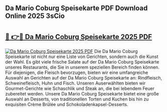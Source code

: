 ## Da Mario Coburg Speisekarte PDF Download Online 2025 3sCio

# <h2><a href="http://gc6tht.nevu.top/?p=Da+Mario+Coburg+Speisekarte">🔗 👉🔴 Da Mario Coburg Speisekarte 2025 PDF</a></h2>

[![Da Mario Coburg Speisekarte 2025 PDF](https://i.imgur.com/dBaPXMq.png)](http://gc6tht.nevu.top/?p=Da+Mario+Coburg+Speisekarte)
Die Da Mario Coburg Speisekarte ist nicht nur eine Liste von Gerichten, sondern auch die Kunst der Wahl. Es gibt viele frische Salate auf der Da Mario Coburg Speisekarte unseres Restaurants, die Sie in unserem speziellen Bereich finden können. Für diejenigen, die Fleisch bevorzugen, bieten wir eine umfangreiche Auswahl an Gerichten auf der Da Mario Coburg Speisekarte an: Rindfleisch, Schweinefleisch, Huhn und Fisch. Unseren Auserwählten bieten wir Gourmet-Gerichte wie Schaschlik und Steak an, die bei lebendem Feuer zubereitet werden. Unsere Da Mario Coburg Speisekarte bietet eine große Auswahl an Desserts, von traditionellen Torten und Kuchen bis hin zu exquisiten Crème Brûlée und Schokoladenkapsel-Desserts.

